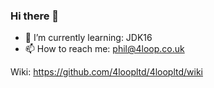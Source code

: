 ### Hi there 👋

- 🌱 I’m currently learning: JDK16
- 📫 How to reach me: phil@4loop.co.uk

Wiki: https://github.com/4loopltd/4loopltd/wiki

<!--
**4loopltd/4loopltd** is a ✨ _special_ ✨ repository because its `README.md` (this file) appears on your GitHub profile.

Here are some ideas to get you started:

- 🔭 I’m currently working on ...
- 🌱 I’m currently learning ...
- 👯 I’m looking to collaborate on ...
- 🤔 I’m looking for help with ...
- 💬 Ask me about ...
- 📫 How to reach me: phil@4loop.co.uk
- 😄 Pronouns: ...
- ⚡ Fun fact: ...
-->
